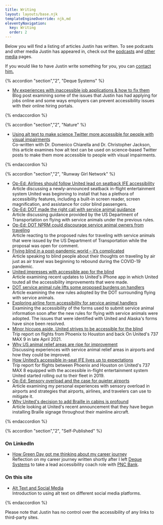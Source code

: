 ```yaml
---
title: Writing
layout: layouts/base.njk
templateEngineOverride: njk,md
eleventyNavigation:
  key: Writing
  order: 2
---
```

Below you will find a listing of articles Justin has written. To see podcasts and other media Justin has appeared in, check out the [podcasts](/podcasts) and [other media](/media) pages.

If you would like to have Justin write something for you, you can [contact him.](/contact)

{% accordion "section","2", "Deque Systems" %}

- [My experiences with inaccessible job applications & how to fix them](https://www.deque.com/blog/my-experiences-with-inaccessible-job-applications-how-to-fix-them/)  
Blog post examining some of the issues that Justin has had applying for jobs online and some ways employers can prevent accessibility issues with their online hiring portals.

{% endaccordion %}

{% accordion "section","2", "Nature" %}

  - [Using alt text to make science Twitter more accessible for people with visual impairments](https://www.nature.com/articles/s41467-020-19640-w)  
  Co-written with Dr. Domenico Chiarella and Dr. Christopher Jackson, this article examines how alt text can be used on science-based Twitter posts to make them more accessible to people with visual impairments.

{% endaccordion %}

{% accordion "section","2", "Runway Girl Network" %}

- [Op-Ed: Airlines should follow United lead on seatback IFE accessibility](https://runwaygirlnetwork.com/2019/01/23/op-ed-airlines-should-follow-uniteds-lead-on-seatback-ife-accessibility/)  
Article discussing a newly-announced seatback in-flight entertainment system United was beginning to install that has a plethora of accessibility features, including a built-in screen reader, screen magnification, and assistance for color blind passengers.
- [Op-Ed: DOT made the right call with service animal guidance](https://runwaygirlnetwork.com/2019/08/14/op-ed-dot-made-the-right-call-with-service-animal-guidance/)  
Article discussing guidance provided by the US Department of Transportation on flying with service animals under the previous rules.
- [Op-Ed: DOT NPRM could discourage service animal owners from traveling](https://runwaygirlnetwork.com/2020/02/11/op-ed-dot-nprm-could-discourage-service-animal-owners-from-traveling/)  
Article reacting to the proposed rules for traveling with service animals that were issued by the US Department of Transportation while the proposal was open for comment.
- [Flying blind in a post-pandemic world – it’s complicated](https://runwaygirlnetwork.com/2020/05/24/flying-blind-in-a-post-pandemic-world-its-complicated/)  
Article speaking to blind people about their thoughts on traveling by air just as air travel was beginning to rebound during the COVID-19 pandemic.
- [United impresses with accessible app for the blind](https://runwaygirlnetwork.com/2020/11/13/united-impresses-with-accessible-app-for-the-blind/)  
Article examining recent updates to United's iPhone app in which United touted all the accessibility improvements that were made.
- [DOT service animal rule lifts some proposed burdens on handlers](https://runwaygirlnetwork.com/2020/12/03/service-animal-rule-lifts-some-burdens-originally-proposed-for-handlers/)  
Article examining the new rules adopted by the DOT surrounding flying with service animals.
- [Exploring airline form accessibility for service animal handlers](https://runwaygirlnetwork.com/2021/01/20/exploring-airline-form-accessibility-for-service-animal-handlers/)  
Examining the accessibility of the forms used to submit service animal information soon after the new rules for flying with service animals were adopted. The issues that were identified with United and Alaska's forms have since been resolved.
- [Minor hiccups aside, United strives to be accessible for the blind](https://runwaygirlnetwork.com/2021/05/09/united-accessible-blind/)  
Trip report on flights from Phoenix to Houston and back On United's 737 MAX 9 in late April 2021.
- [Why US animal relief areas are ripe for improvement](https://runwaygirlnetwork.com/2021/08/11/us-animal-relief-areas/)  
Discussing experiences with service animal relief areas in airports and how they could be improved.
- [How United’s accessible in-seat IFE lives up to expectations](https://runwaygirlnetwork.com/2022/09/how-united-airlines-accessible-in-seat-ife-lives-up-to-expectations/)  
Trip report for flights between Phoenix and Houston on United's 737 MAX 8 equipped with the accessible in-flight entertainment system United started rolling out to their fleet in 2019.
- [Op-Ed: Sensory overload and the case for quieter airports](https://runwaygirlnetwork.com/2023/07/op-ed-sensory-overload-and-the-case-for-quieter-airports/)  
Article examining my personal experiences with sensory overload in airports and strategies that airports, airlines, and travelers can use to mitigate it.
- [Why United's decision to add Braille in cabins is profound](https://runwaygirlnetwork.com/2023/08/uniteds-braille-in-cabins/)  
Article looking at United's recent announcement that they have begun installing Braille signage throughout their mainline aircraft.

{% endaccordion %}

{% accordion "section","2", "Self-Published" %}

  ### On LinkedIn

  - [How Green Day got me thinking about my career journey](https://www.linkedin.com/pulse/how-green-day-got-me-thinking-my-career-journey-yarbrough-cpacc/)  
  Reflection on my career journey written shortly after I left [Deque Systems](https://www.deque.com) to take a lead accessibility coach role with [PNC Bank](https://www,pnc.com/).
  
  ### On this site
  
  - [Alt Text and Social Media](/writing/alt-text-and-social-media)  
  Introduction to using alt text on different social media platforms.

{% endaccordion %}

Please note that Justin has no control over the accessibility of any links to third-party sites.